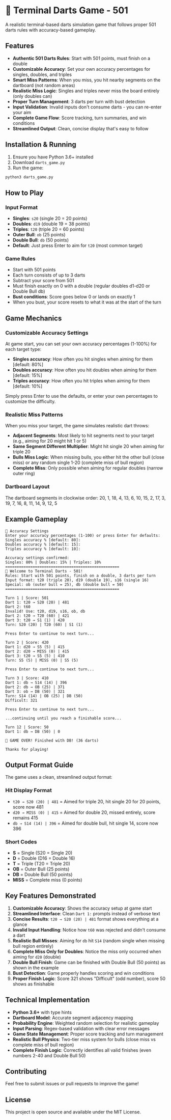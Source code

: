 # 🎯 Terminal Darts Game - 501

A realistic terminal-based darts simulation game that follows proper 501 darts rules with accuracy-based gameplay.

## Features

- **Authentic 501 Darts Rules**: Start with 501 points, must finish on a double
- **Customizable Accuracy**: Set your own accuracy percentages for singles, doubles, and triples
- **Smart Miss Patterns**: When you miss, you hit nearby segments on the dartboard (not random areas)
- **Realistic Miss Logic**: Singles and triples never miss the board entirely (only doubles can)
- **Proper Turn Management**: 3 darts per turn with bust detection
- **Input Validation**: Invalid inputs don't consume darts - you can re-enter your aim
- **Complete Game Flow**: Score tracking, turn summaries, and win conditions
- **Streamlined Output**: Clean, concise display that's easy to follow

## Installation & Running

1. Ensure you have Python 3.6+ installed
2. Download `darts_game.py`
3. Run the game:

```bash
python3 darts_game.py
```

## How to Play

### Input Format
- **Singles**: `s20` (single 20 = 20 points)
- **Doubles**: `d19` (double 19 = 38 points)  
- **Triples**: `t20` (triple 20 = 60 points)
- **Outer Bull**: `ob` (25 points)
- **Double Bull**: `db` (50 points)
- **Default**: Just press Enter to aim for `t20` (most common target)

### Game Rules
- Start with 501 points
- Each turn consists of up to 3 darts
- Subtract your score from 501
- Must finish exactly on 0 with a double (regular doubles d1-d20 or Double Bull db)
- **Bust conditions**: Score goes below 0 or lands on exactly 1
- When you bust, your score resets to what it was at the start of the turn

## Game Mechanics

### Customizable Accuracy Settings
At game start, you can set your own accuracy percentages (1-100%) for each target type:
- **Singles accuracy**: How often you hit singles when aiming for them [default: 80%]
- **Doubles accuracy**: How often you hit doubles when aiming for them [default: 15%]
- **Triples accuracy**: How often you hit triples when aiming for them [default: 10%]

Simply press Enter to use the defaults, or enter your own percentages to customize the difficulty.

### Realistic Miss Patterns
When you miss your target, the game simulates realistic dart throws:
- **Adjacent Segments**: Most likely to hit segments next to your target (e.g., aiming for 20 might hit 1 or 5)
- **Same Segment Different Multiplier**: Might hit single 20 when aiming for triple 20
- **Bulls Miss Logic**: When missing bulls, you either hit the other bull (close miss) or any random single 1-20 (complete miss of bull region)
- **Complete Miss**: Only possible when aiming for regular doubles (narrow outer ring)

### Dartboard Layout
The dartboard segments in clockwise order: 20, 1, 18, 4, 13, 6, 10, 15, 2, 17, 3, 19, 7, 16, 8, 11, 14, 9, 12, 5

## Example Gameplay

```
🎯 Accuracy Settings
Enter your accuracy percentages (1-100) or press Enter for defaults:
Singles accuracy % [default: 80]: 
Doubles accuracy % [default: 15]: 
Triples accuracy % [default: 10]: 

Accuracy settings confirmed:
Singles: 80% | Doubles: 15% | Triples: 10%
==================================================
🎯 Welcome to Terminal Darts - 501!
Rules: Start with 501 points, finish on a double, 3 darts per turn
Input format: t20 (triple 20), d19 (double 19), s16 (single 16)
Special: ob (outer bull = 25), db (double bull = 50)
==================================================

Turn 1 | Score: 501
Dart 1: t20 → S20 (20) | 481
Dart 2: t60
Invalid! Use: t20, d19, s16, ob, db
Dart 2: t20 → T20 (60) | 421
Dart 3: t20 → S1 (1) | 420
Turn: S20 (20) | T20 (60) | S1 (1)

Press Enter to continue to next turn...

Turn 2 | Score: 420
Dart 1: d20 → S5 (5) | 415
Dart 2: d20 → MISS (0) | 415
Dart 3: t20 → S5 (5) | 410
Turn: S5 (5) | MISS (0) | S5 (5)

Press Enter to continue to next turn...

Turn 3 | Score: 410
Dart 1: db → S14 (14) | 396
Dart 2: db → OB (25) | 371
Dart 3: ob → DB (50) | 321
Turn: S14 (14) | OB (25) | DB (50)
Difficult: 321

Press Enter to continue to next turn...

...continuing until you reach a finishable score...

Turn 12 | Score: 50
Dart 1: db → DB (50) | 0

🎯 GAME OVER! Finished with DB! (36 darts)

Thanks for playing!
```

## Output Format Guide

The game uses a clean, streamlined output format:

### Hit Display Format
- `t20 → S20 (20) | 481` = Aimed for triple 20, hit single 20 for 20 points, score now 481
- `d20 → MISS (0) | 415` = Aimed for double 20, missed entirely, score remains 415
- `db → S14 (14) | 396` = Aimed for double bull, hit single 14, score now 396

### Short Codes
- **S** = Single (S20 = Single 20)
- **D** = Double (D16 = Double 16)  
- **T** = Triple (T20 = Triple 20)
- **OB** = Outer Bull (25 points)
- **DB** = Double Bull (50 points)
- **MISS** = Complete miss (0 points)

## Key Features Demonstrated

1. **Customizable Accuracy**: Shows the accuracy setup at game start
2. **Streamlined Interface**: Clean `Dart 1:` prompts instead of verbose text
3. **Concise Results**: `t20 → S20 (20) | 481` format shows everything at a glance
4. **Invalid Input Handling**: Notice how `t60` was rejected and didn't consume a dart
5. **Realistic Bull Misses**: Aiming for `db` hit `S14` (random single when missing bull region entirely)
6. **Complete Miss Only for Doubles**: Notice the miss only occurred when aiming for `d20` (double)
7. **Double Bull Finish**: Game can be finished with Double Bull (50 points) as shown in the example
8. **Bust Detection**: Game properly handles scoring and win conditions
9. **Proper Finish Logic**: Score 321 shows "Difficult" (odd number), score 50 shows as finishable

## Technical Implementation

- **Python 3.6+** with type hints
- **Dartboard Model**: Accurate segment adjacency mapping
- **Probability Engine**: Weighted random selection for realistic gameplay
- **Input Parsing**: Regex-based validation with clear error messages
- **Game State Management**: Proper score tracking and turn management
- **Realistic Bull Physics**: Two-tier miss system for bulls (close miss vs complete miss of bull region)
- **Complete Finish Logic**: Correctly identifies all valid finishes (even numbers 2-40 and Double Bull 50)

## Contributing

Feel free to submit issues or pull requests to improve the game!

## License

This project is open source and available under the MIT License.

